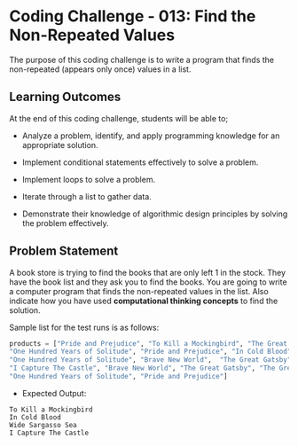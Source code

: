 # Coding Challenge - 013: Find the Non-Repeated Values

The purpose of this coding challenge is to write a program that finds the non-repeated (appears only once) values in a list.

## Learning Outcomes

At the end of this coding challenge, students will be able to;

- Analyze a problem, identify, and apply programming knowledge for an appropriate solution.

- Implement conditional statements effectively to solve a problem.

- Implement loops to solve a problem.

- Iterate through a list to gather data.

- Demonstrate their knowledge of algorithmic design principles by solving the problem effectively.

## Problem Statement

A book store is trying to find the books that are only left 1 in the stock. They have the book list and they ask you to find the books. You are going to write a computer program that finds the non-repeated values in the list. Also indicate how you have used **computational thinking concepts** to find the solution.

Sample list for the test runs is as follows:

```python
products = ["Pride and Prejudice", "To Kill a Mockingbird", "The Great Gatsby",\
"One Hundred Years of Solitude", "Pride and Prejudice", "In Cold Blood", "Wide Sargasso Sea",\
"One Hundred Years of Solitude", "Brave New World",  "The Great Gatsby", "Brave New World",\
"I Capture The Castle", "Brave New World", "The Great Gatsby", "The Great Gatsby",\
"One Hundred Years of Solitude", "Pride and Prejudice"]
```

- Expected Output:

```text
To Kill a Mockingbird
In Cold Blood
Wide Sargasso Sea
I Capture The Castle
```



